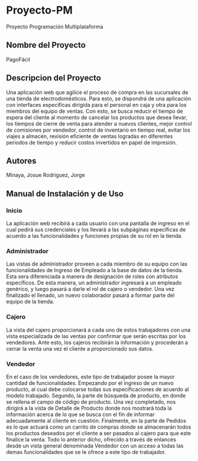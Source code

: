 # Proyecto-PM
Proyecto Programación Multiplataforma

## Nombre del Proyecto
PagoFácil

## Descripcion del Proyecto
Una aplicación web que agilice el proceso de compra en las sucursales de una tienda de electrodomésticos. Para esto, se dispondrá de una aplicación con interfaces específicas dirigida para el personal en caja y otra para los miembros del equipo de ventas. Con esto, se busca reducir el tiempo de espera del cliente al momento de cancelar los productos que desea llevar, los tiempos de cierre de venta para atender a nuevos clientes, mejor control de comisiones por vendedor, control de inventario en tiempo real, evitar los viajes a almacén, revisión eficiente de ventas logradas en diferentes periodos de tiempo y reducir costos invertidos en papel de impresión. 

## Autores
Minaya, Josue
Rodriguez, Jorge

## Manual de Instalación y de Uso

### Inicio
La aplicación web recibirá a cada usuario con una pantalla de ingreso en el cual pedirá sus credenciales y los llevará a las subpáginas específicas de acuerdo a las funcionalidades y funciones propias de su rol en la tienda. 

### Administrador
Las vistas de administrador proveen a cada miembro de su equipo con las funcionalidades de Ingreso de Empleado a la base de datos de la tienda. Esta sera diferenciada a manera de designación de roles con atributos específicos. De esta manera, un administrador ingresará a un empleado genérico, y luego pasará a darle el rol de cajero o vendedor. Una vez finalizado el llenado, un nuevo colaborador pasará a formar parte del equipo de la tienda. 

### Cajero
La vista del cajero proporcionará a cada uno de estos trabajadores con una vista especializada de las ventas por confirmar que serán escritas por los vendedores. Ante esto, los cajeros recibirán la información y procederán a cerrar la venta una vez el cliente a proporcionado sus datos. 

### Vendedor
En el caso de los vendedores, este tipo de trabajador posee la mayor cantidad de funcionalidades. Empezando por el ingreso de un nuevo producto, al cual debe colocarse todas sus especificaciones de acuerdo al modelo trabajado. Segundo, la parte de búsqueda de producto, en donde se rellena el campo de código de producto. Una vez completado, nos dirigirá a la vista de Detalle de Producto donde nos mostrará toda la información acerca de lo que se busca con el fin de informar adecuadamente al cliente en cuestión. Finalmente, en la parte de Pedidos es lo que actuará como un carrito de compras donde se almacenarán todos los productos deseados por el cliente a ser pasados al cajero para que este finalice la venta. Todo lo anterior dicho, ofrecido a través de enlances desde un vista general denominada Vendedor con un acceso a todas las demas funcionalidades que se le ofrece a este tipo de trabajador.